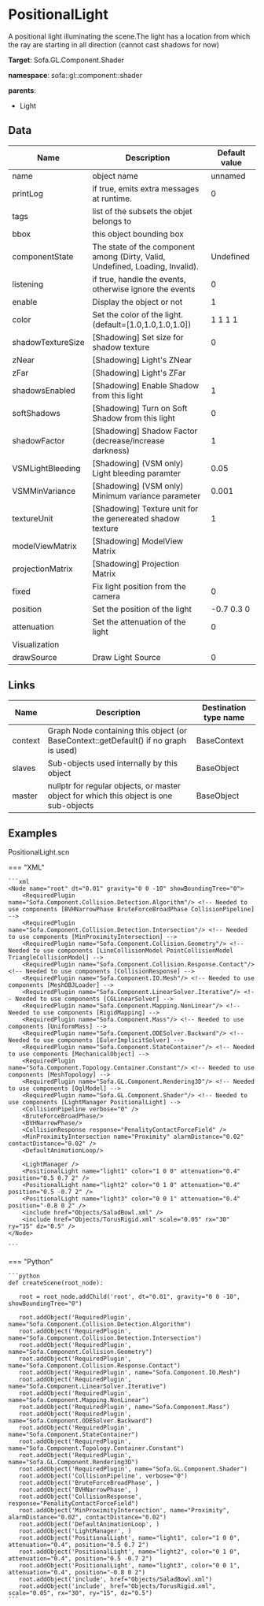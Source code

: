 # PositionalLight

A positional light illuminating the scene.The light has a location from which the ray are starting in all direction  (cannot cast shadows for now)


__Target__: Sofa.GL.Component.Shader

__namespace__: sofa::gl::component::shader

__parents__:

- Light

## Data

<table>
    <thead>
        <tr>
            <th>Name</th>
            <th>Description</th>
            <th>Default value</th>
        </tr>
    </thead>
    <tbody>
	<tr>
		<td>name</td>
		<td>
object name
		</td>
		<td>unnamed</td>
	</tr>
	<tr>
		<td>printLog</td>
		<td>
if true, emits extra messages at runtime.
		</td>
		<td>0</td>
	</tr>
	<tr>
		<td>tags</td>
		<td>
list of the subsets the objet belongs to
		</td>
		<td></td>
	</tr>
	<tr>
		<td>bbox</td>
		<td>
this object bounding box
		</td>
		<td></td>
	</tr>
	<tr>
		<td>componentState</td>
		<td>
The state of the component among (Dirty, Valid, Undefined, Loading, Invalid).
		</td>
		<td>Undefined</td>
	</tr>
	<tr>
		<td>listening</td>
		<td>
if true, handle the events, otherwise ignore the events
		</td>
		<td>0</td>
	</tr>
	<tr>
		<td>enable</td>
		<td>
Display the object or not
		</td>
		<td>1</td>
	</tr>
	<tr>
		<td>color</td>
		<td>
Set the color of the light. (default=[1.0,1.0,1.0,1.0])
		</td>
		<td>1 1 1 1</td>
	</tr>
	<tr>
		<td>shadowTextureSize</td>
		<td>
[Shadowing] Set size for shadow texture 
		</td>
		<td>0</td>
	</tr>
	<tr>
		<td>zNear</td>
		<td>
[Shadowing] Light's ZNear
		</td>
		<td></td>
	</tr>
	<tr>
		<td>zFar</td>
		<td>
[Shadowing] Light's ZFar
		</td>
		<td></td>
	</tr>
	<tr>
		<td>shadowsEnabled</td>
		<td>
[Shadowing] Enable Shadow from this light
		</td>
		<td>1</td>
	</tr>
	<tr>
		<td>softShadows</td>
		<td>
[Shadowing] Turn on Soft Shadow from this light
		</td>
		<td>0</td>
	</tr>
	<tr>
		<td>shadowFactor</td>
		<td>
[Shadowing] Shadow Factor (decrease/increase darkness)
		</td>
		<td>1</td>
	</tr>
	<tr>
		<td>VSMLightBleeding</td>
		<td>
[Shadowing] (VSM only) Light bleeding paramter
		</td>
		<td>0.05</td>
	</tr>
	<tr>
		<td>VSMMinVariance</td>
		<td>
[Shadowing] (VSM only) Minimum variance parameter
		</td>
		<td>0.001</td>
	</tr>
	<tr>
		<td>textureUnit</td>
		<td>
[Shadowing] Texture unit for the genereated shadow texture
		</td>
		<td>1</td>
	</tr>
	<tr>
		<td>modelViewMatrix</td>
		<td>
[Shadowing] ModelView Matrix
		</td>
		<td></td>
	</tr>
	<tr>
		<td>projectionMatrix</td>
		<td>
[Shadowing] Projection Matrix
		</td>
		<td></td>
	</tr>
	<tr>
		<td>fixed</td>
		<td>
Fix light position from the camera
		</td>
		<td>0</td>
	</tr>
	<tr>
		<td>position</td>
		<td>
Set the position of the light
		</td>
		<td>-0.7 0.3 0</td>
	</tr>
	<tr>
		<td>attenuation</td>
		<td>
Set the attenuation of the light
		</td>
		<td>0</td>
	</tr>
	<tr>
		<td colspan="3">Visualization</td>
	</tr>
	<tr>
		<td>drawSource</td>
		<td>
Draw Light Source
		</td>
		<td>0</td>
	</tr>

</tbody>
</table>

## Links


| Name | Description | Destination type name |
| ---- | ----------- | --------------------- |
|context|Graph Node containing this object (or BaseContext::getDefault() if no graph is used)|BaseContext|
|slaves|Sub-objects used internally by this object|BaseObject|
|master|nullptr for regular objects, or master object for which this object is one sub-objects|BaseObject|

## Examples 

PositionalLight.scn

=== "XML"

    ```xml
    <Node name="root" dt="0.01" gravity="0 0 -10" showBoundingTree="0">
        <RequiredPlugin name="Sofa.Component.Collision.Detection.Algorithm"/> <!-- Needed to use components [BVHNarrowPhase BruteForceBroadPhase CollisionPipeline] -->
        <RequiredPlugin name="Sofa.Component.Collision.Detection.Intersection"/> <!-- Needed to use components [MinProximityIntersection] -->
        <RequiredPlugin name="Sofa.Component.Collision.Geometry"/> <!-- Needed to use components [LineCollisionModel PointCollisionModel TriangleCollisionModel] -->
        <RequiredPlugin name="Sofa.Component.Collision.Response.Contact"/> <!-- Needed to use components [CollisionResponse] -->
        <RequiredPlugin name="Sofa.Component.IO.Mesh"/> <!-- Needed to use components [MeshOBJLoader] -->
        <RequiredPlugin name="Sofa.Component.LinearSolver.Iterative"/> <!-- Needed to use components [CGLinearSolver] -->
        <RequiredPlugin name="Sofa.Component.Mapping.NonLinear"/> <!-- Needed to use components [RigidMapping] -->
        <RequiredPlugin name="Sofa.Component.Mass"/> <!-- Needed to use components [UniformMass] -->
        <RequiredPlugin name="Sofa.Component.ODESolver.Backward"/> <!-- Needed to use components [EulerImplicitSolver] -->
        <RequiredPlugin name="Sofa.Component.StateContainer"/> <!-- Needed to use components [MechanicalObject] -->
        <RequiredPlugin name="Sofa.Component.Topology.Container.Constant"/> <!-- Needed to use components [MeshTopology] -->
        <RequiredPlugin name="Sofa.GL.Component.Rendering3D"/> <!-- Needed to use components [OglModel] -->
        <RequiredPlugin name="Sofa.GL.Component.Shader"/> <!-- Needed to use components [LightManager PositionalLight] -->
        <CollisionPipeline verbose="0" />
        <BruteForceBroadPhase/>
        <BVHNarrowPhase/>
        <CollisionResponse response="PenalityContactForceField" />
        <MinProximityIntersection name="Proximity" alarmDistance="0.02" contactDistance="0.02" />
        <DefaultAnimationLoop/>
        
        <LightManager />
        <PositionalLight name="light1" color="1 0 0" attenuation="0.4" position="0.5 0.7 2" />
        <PositionalLight name="light2" color="0 1 0" attenuation="0.4" position="0.5 -0.7 2" />
        <PositionalLight name="light3" color="0 0 1" attenuation="0.4" position="-0.8 0 2" />
        <include href="Objects/SaladBowl.xml" />
        <include href="Objects/TorusRigid.xml" scale="0.05" rx="30" ry="15" dz="0.5" />
    </Node>

    ```

=== "Python"

    ```python
    def createScene(root_node):

       root = root_node.addChild('root', dt="0.01", gravity="0 0 -10", showBoundingTree="0")

       root.addObject('RequiredPlugin', name="Sofa.Component.Collision.Detection.Algorithm")
       root.addObject('RequiredPlugin', name="Sofa.Component.Collision.Detection.Intersection")
       root.addObject('RequiredPlugin', name="Sofa.Component.Collision.Geometry")
       root.addObject('RequiredPlugin', name="Sofa.Component.Collision.Response.Contact")
       root.addObject('RequiredPlugin', name="Sofa.Component.IO.Mesh")
       root.addObject('RequiredPlugin', name="Sofa.Component.LinearSolver.Iterative")
       root.addObject('RequiredPlugin', name="Sofa.Component.Mapping.NonLinear")
       root.addObject('RequiredPlugin', name="Sofa.Component.Mass")
       root.addObject('RequiredPlugin', name="Sofa.Component.ODESolver.Backward")
       root.addObject('RequiredPlugin', name="Sofa.Component.StateContainer")
       root.addObject('RequiredPlugin', name="Sofa.Component.Topology.Container.Constant")
       root.addObject('RequiredPlugin', name="Sofa.GL.Component.Rendering3D")
       root.addObject('RequiredPlugin', name="Sofa.GL.Component.Shader")
       root.addObject('CollisionPipeline', verbose="0")
       root.addObject('BruteForceBroadPhase', )
       root.addObject('BVHNarrowPhase', )
       root.addObject('CollisionResponse', response="PenalityContactForceField")
       root.addObject('MinProximityIntersection', name="Proximity", alarmDistance="0.02", contactDistance="0.02")
       root.addObject('DefaultAnimationLoop', )
       root.addObject('LightManager', )
       root.addObject('PositionalLight', name="light1", color="1 0 0", attenuation="0.4", position="0.5 0.7 2")
       root.addObject('PositionalLight', name="light2", color="0 1 0", attenuation="0.4", position="0.5 -0.7 2")
       root.addObject('PositionalLight', name="light3", color="0 0 1", attenuation="0.4", position="-0.8 0 2")
       root.addObject('include', href="Objects/SaladBowl.xml")
       root.addObject('include', href="Objects/TorusRigid.xml", scale="0.05", rx="30", ry="15", dz="0.5")
    ```

